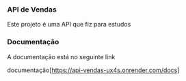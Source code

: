 ### API de Vendas

Este projeto é uma API que fiz para estudos

### Documentação

A documentação está no seguinte link

documentação[https://api-vendas-ux4s.onrender.com/docs]
